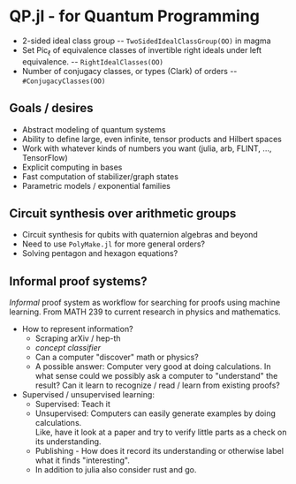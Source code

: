 # QP.jl - for Quantum Programming

- 2-sided ideal class group
-- `TwoSidedIdealClassGroup(OO)` in magma
- Set $\mathrm{Pic}_\ell$ of equivalence classes of invertible right ideals under left equivalence. 
-- `RightIdealClasses(OO)`
- Number of conjugacy classes, or types (Clark) of orders
-- `#ConjugacyClasses(OO)`



## Goals / desires
- Abstract modeling of quantum systems
- Ability to define large, even infinite, tensor products and Hilbert spaces
- Work with whatever kinds of numbers you want (julia, arb, FLINT, ..., TensorFlow)
- Explicit computing in bases 
- Fast computation of stabilizer/graph states 
- Parametric models / exponential families


## Circuit synthesis over arithmetic groups
- Circuit synthesis for qubits with quaternion algebras and beyond
- Need to use `PolyMake.jl` for more general orders? 
- Solving pentagon and hexagon equations?


## Informal proof systems?

*Informal* proof system as workflow for searching for proofs using machine learning.  From MATH 239 to current research in physics and mathematics.
- How to represent information?
  - Scraping arXiv / hep-th
  - *concept classifier* 
  - Can a computer "discover" math or physics?
  - A possible answer: Computer very good at doing calculations.  In what sense could we possibly ask a computer to "understand" the result?  Can it learn to recognize / read / learn from existing proofs?
- Supervised / unsupervised learning: 
  - Supervised: Teach it
  - Unsupervised: Computers can easily generate examples by doing calculations.   
 Like, have it look at a paper and try to verify little parts as a check on its understanding.  
  - Publishing - How does it record its understanding or otherwise label what it finds "interesting".
  - In addition to julia also consider rust and go.







